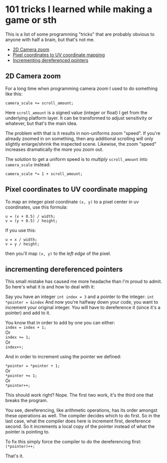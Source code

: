 # 101 tricks I learned while making a game or sth

This is a list of some programming "tricks" that are probably
obvious to anyone with half a brain, but that's not me.

- [2D Camera zoom](#2d-camera-zoom)
- [Pixel coordinates to UV coordinate mapping](#pixel-coordinates-to-uv-coordinate-mapping)
- [Incrementing dereferenced pointers](#incrementing-dereferenced-pointers)


## 2D Camera zoom

For a long time when programming camera zoom I used to do something like this:

```
camera_scale += scroll_amount;
```

Here `scroll_amount` is a signed value (integer or float) I get from the underlying
platform layer. It can be transformed to adjust sensitivity or whatever, but
that's the main idea.

The problem with that is it results in non-uniforms zoom "speed". If you're
already zoomed in on something, then any additional scrolling will only slightly
enlarge/shrink the inspected scene. Likewise, the zoom "speed" increases dramatically 
the more you zoom out.

The solution to get a uniform speed is to _multiply_ `scroll_amount` into
`camera_scale` instead:

```
camera_scale *= 1 + scroll_amount;
```

## Pixel coordinates to UV coordinate mapping

To map an integer pixel coordinate `(x, y)` to a pixel center in uv coordinates,
use this formula:

```
u = (x + 0.5) / width;
v = (y + 0.5) / height;
```

If you use this:

```
u = x / width;
v = y / height;
```

then you'll map `(x, y)` to the _left edge_ of the pixel.


## incrementing dereferenced pointers

This small mistake has caused me more headache than I'm proud to admit. So here's what it is and how to deal with it:

Say you have an integer `int index = 3` and a pointer to the integer:
 ```int *pointer = &index```
And now you're halfway down your code, you want to increment your original integer. You will have to dereference it (since it's a pointer) and add to it. 

You know that in order to add by one you can either:    
```index = index + 1;```    
Or    
```index += 1;```    
Or    
```index++;```    

And in order to increment using the pointer we defined:    

```*pointer = *pointer + 1;```    
Or     
```*pointer += 1;```      
Or      
```*pointer++;```     

This should work right? Nope. The first two work, it's the third one that breaks the program.

You see, dereferencing, like arithmetic operations, has its order amongst these operations as well. The compiler decides which to do first. So in the last case, what the compiler does here is increment first, dereference second. So it increments a local copy of the pointer instead of what the pointer is pointing to. 

To fix this simply force the compiler to do the dereferencing first:    
```(*pointer)++;```

That's it.
